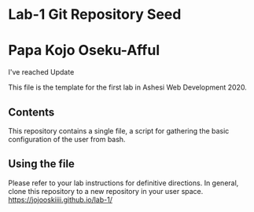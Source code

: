 # Lab-1 Git Repository Seed
# Papa Kojo Oseku-Afful
I've reached
Update

This file is the template for the first lab in Ashesi Web Development 2020.

## Contents

This repository contains a single file, a script for gathering the basic configuration of the user from bash.

## Using the file

Please refer to your lab instructions for definitive directions. In general, clone this repository to a new repository in your user space.
https://jojooskiiii.github.io/lab-1/
